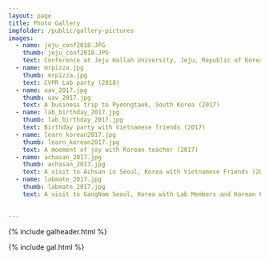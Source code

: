 ```yaml
---
layout: page
title: Photo Gallery
imgfolder: /public/gallery-pictures
images:
  - name: jeju_conf2018.JPG
    thumb: jeju_conf2018.JPG
    text: Conference at Jeju Hallah University, Jeju, Republic of Korea (2018).
  - name: mrpizza.jpg
    thumb: mrpizza.jpg
    text: CVPR Lab party (2018)
  - name: uav_2017.jpg
    thumb: uav_2017.jpg
    text: A business trip to Pyeongtaek, South Korea (2017)
  - name: lab_birthday_2017.jpg
    thumb: lab_birthday_2017.jpg
    text: Birthday party with Vietnamese friends (2017)
  - name: learn_korean2017.jpg
    thumb: learn_korean2017.jpg
    text: A moement of joy with Korean teacher (2017)
  - name: achasan_2017.jpg
    thumb: achasan_2017.jpg
    text: A visit to Achsan in Seoul, Korea with Vietnamese Friends (2017)
  - name: labmate_2017.jpg
    thumb: labmate_2017.jpg
    text: A visit to GangNam Seoul, Korea with Lab Members and Korean Friends (2017)

 
---
```





{% include galheader.html %} 

{% include gal.html %}

 
